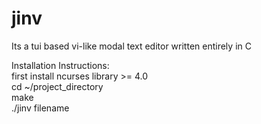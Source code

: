 jinv
====

Its a tui based vi-like modal text editor written entirely in C

Installation Instructions:
<br>
first install ncurses library >= 4.0
<br>
cd ~/project_directory
<br>
make
<br>
./jinv filename
